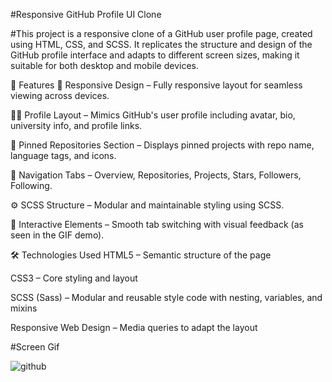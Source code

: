 #Responsive GitHub Profile UI Clone

#This project is a responsive clone of a GitHub user profile page, created using HTML, CSS, and SCSS. It replicates the structure and design of the GitHub profile interface and adapts to different screen sizes, making it suitable for both desktop and mobile devices.

🚀 Features
🎨 Responsive Design – Fully responsive layout for seamless viewing across devices.

🧑‍💻 Profile Layout – Mimics GitHub's user profile including avatar, bio, university info, and profile links.

📁 Pinned Repositories Section – Displays pinned projects with repo name, language tags, and icons.

🔗 Navigation Tabs – Overview, Repositories, Projects, Stars, Followers, Following.

⚙️ SCSS Structure – Modular and maintainable styling using SCSS.

🧩 Interactive Elements – Smooth tab switching with visual feedback (as seen in the GIF demo).

🛠️ Technologies Used
HTML5 – Semantic structure of the page

CSS3 – Core styling and layout

SCSS (Sass) – Modular and reusable style code with nesting, variables, and mixins

Responsive Web Design – Media queries to adapt the layout



#Screen Gif



![github](https://github.com/user-attachments/assets/6c91ea7c-e229-4ca1-9164-bcb5ec3f3124)


